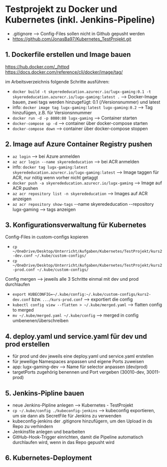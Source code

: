 # Testprojekt zu Docker und Kubernetes (inkl. Jenkins-Pipeline)
- .gitignore --> Config-Files sollen nicht in Github gepusht werden
- https://github.com/JonasBa97/Kubernetes_TestProjekt.git

## 1. Dockerfile erstellen und Image bauen
https://hub.docker.com/_/httpd
https://docs.docker.com/reference/cli/docker/image/tag/

im Arbeitsverzeichnis folgende Schritte ausführen:
- `docker build -t skyerededucation.azurecr.io/lugx-gaming:0.1 -t skyerededucation.azurecr.io/lugx-gaming:latest .` --> Docker-Image bauen, zwei tags werden hinzugefügt: 0.1 (/Versionsnummer) und latest
- info: `docker image tag lugx-gaming:latest lugx-gaming:0.2` --> Tag hinzufügen, z.B. für Versionsnnummer
- `docker run -d -p 8080:80 lugx-gaming` --> Container starten
- `docker-compose up -d` --> container über docker-compose starten
- `docker-compose down` --> container über docker-compose stoppen

## 2. Image auf Azure Container Registry pushen

- `az login` --> bei Azure anmelden
- `az acr login --name skyerededucation` --> bei ACR anmelden
- info: `docker tag lugx-gaming:latest skyerededucation.azurecr.io/lugx-gaming:latest` --> Image taggen für ACR, nur nötig wenn vorher nicht getaggt
- `docker push -a skyerededucation.azurecr.io/lugx-gaming` --> Image auf ACR pushen
- `az acr repository list -n skyerededucation` --> Images auf ACR anzeigen
- `az acr repository show-tags` --name skyerededucation --repository lugx-gaming --> tags anzeigen

## 3. Konfigurationsverwaltung für Kubernetes
Config-Files in custom-configs kopieren
- `cp ~/OneDrive/Desktop/Unterricht/Aufgaben/Kubernetes/TestProjekt/kurs2-dev.conf ~/.kube/custom-configs/`
- `cp ~/OneDrive/Desktop/Unterricht/Aufgaben/Kubernetes/TestProjekt/kurs2-prod.conf ~/.kube/custom-configs/`

Config mergen --> jeweils alle 3 Schritte einmal mit dev und prod durchlaufen
- `export KUBECONFIG=~/.kube/config:~/.kube/custom-configs/kurs2-dev.conf` bzw. `.../kurs-prod.conf` --> exportiert die config
- `kubectl config view --flatten > ~/.kube/merged.yaml` --> flatten config to merged
- `mv ~/.kube/merged.yaml ~/.kube/config` --> merged in config umbenenen/überschreiben

## 4. deploy.yaml und service.yaml für dev und prod erstellen
- für prod und dev jeweils eine deploy.yaml und service.yaml erstellen
- für jeweilige Namespaces anpassen und eigene Ports zuweisen
- app: lugx-gaming-dev --> Name für selector anpassen (dev/prod)
- targetPorts zugehörig benennen und Port vergeben (30010-dev, 30011-prod)

## 5. Jenkins-Pipline bauen
- neue Jenkins-Pipline anlegen --> Kubernetes - TestProjekt
- `cp ~/.kube/config ./kubeconfig-jenkins` --> kubeconfig exportieren, um sie dann als SecretFile für Jenkins zu verwenden
- kubeconfig-jenkins der .gitignore hinzufügern, um den Upload in ds Repo zu verhindern
- Jenkinsfile anlegen und bearbeiten
- GitHub-Hook-Trigger einrichten, damit die Pipeline automatisch durchlaufen wird, wenn in das Repo gepusht wird

## 6. Kubernetes-Deployment

